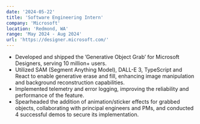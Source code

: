 ```yaml
---
date: '2024-05-22'
title: 'Software Engineering Intern'
company: 'Microsoft'
location: 'Redmond, WA'
range: 'May 2024 - Aug 2024'
url: 'https://designer.microsoft.com/'
---
```


- Developed and shipped the ’Generative Object Grab’ for Microsoft Designers, serving 10 million+ users.
- Utilized SAM (Segment Anything Model), DALL-E 3, TypeScript and React to enable generative erase and fill, enhancing image manipulation and background reconstruction capabilities.
- Implemented telemetry and error logging, improving the reliability and performance of the feature.
- Spearheaded the addition of animation/sticker effects for grabbed objects, collaborating with principal engineers and PMs, and conducted 4 successful demos to secure its implementation.
